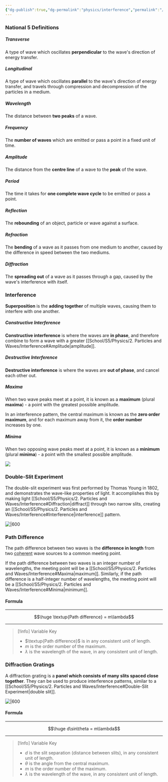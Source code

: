 ```yaml
---
{"dg-publish":true,"dg-permalink":"physics/interference","permalink":"/physics/interference/"}
---
```



### National 5 Definitions

##### Transverse
A type of wave which oscillates **perpendicular** to the wave's direction of energy transfer.

##### Longitudinal
A type of wave which oscillates **parallel** to the wave's direction of energy transfer, and travels through compression and decompression of the particles in a medium.

##### Wavelength
The distance between **two peaks** of a wave.

##### Frequency
The **number of waves** which are emitted or pass a point in a fixed unit of time.

##### Amplitude
The distance from the **centre line** of a wave to the **peak** of the wave.

##### Period
The time it takes for **one complete wave cycle** to be emitted or pass a point.

##### Reflection
The **rebounding** of an object, particle or wave against a surface.

##### Refraction
The **bending** of a wave as it passes from one medium to another, caused by the difference in speed between the two mediums.

##### Diffraction
The **spreading out** of a wave as it passes through a gap, caused by the wave's interference with itself.

### Interference
**Superposition** is the **adding together** of multiple waves, causing them to interfere with one another.

##### Constructive Interference
**Constructive interference** is where the waves are **in phase**, and therefore combine to form a wave with a greater [[School/S5/Physics/2. Particles and Waves/Interference#Amplitude\|amplitude]].

##### Destructive Interference
**Destructive interference** is where the waves are **out of phase**, and cancel each other out.

##### Maxima
When two wave peaks meet at a point, it is known as a **maximum** (plural **maxima**) - a point with the greatest possible amplitude.

In an interference pattern, the central maximum is known as the **zero order maximum**, and for each maximum away from it, the **order number** increases by one.

##### Minima
When two opposing wave peaks meet at a point, it is known as a **minimum** (plural **minima**) - a point with the smallest possible amplitude.

![](https://upload.wikimedia.org/wikipedia/commons/thumb/0/0f/Interference_of_two_waves.svg/1920px-Interference_of_two_waves.svg.png)

### Double-Slit Experiment
The double-slit experiment was first performed by Thomas Young in 1802, and demonstrates the wave-like properties of light. It accomplishes this by making light [[School/S5/Physics/2. Particles and Waves/Interference#Diffraction\|diffract]] through two narrow slits, creating an [[School/S5/Physics/2. Particles and Waves/Interference#Interference\|interference]] pattern.

![|600](https://cdn.savemyexams.co.uk/cdn-cgi/image/w=1920,f=auto/uploads/2020/09/8.2.2.4-Double-slit-experiment-diagram.png)

### Path Difference
The path difference between two waves is the **difference in length** from two <abbr title="of equal frequency and phase">coherent</abbr> wave sources to a common meeting point.

If the path difference between two waves is an integer number of wavelengths, the meeting point will be a [[School/S5/Physics/2. Particles and Waves/Interference#Maxima\|maximum]]. Similarly, if the path difference is a <abbr def="">half-integer</abbr> number of wavelengths, the meeting point will be a [[School/S5/Physics/2. Particles and Waves/Interference#Minima\|minimum]].

#### Formula

---

$$\huge \textup{Path difference} = m\lambda$$

---

> [!info] Variable Key
> - $\textup{Path difference}$ is in any consistent unit of length.
> - $m$ is the order number of the maximum.
> - $\lambda$ is the wavelength of the wave, in any consistent unit of length.

### Diffraction Gratings
A diffraction grating is a **panel which consists of many slits spaced close together**. They can be used to produce interference patterns, similar to a [[School/S5/Physics/2. Particles and Waves/Interference#Double-Slit Experiment\|double slit]].

![|600](https://cdn.savemyexams.co.uk/cdn-cgi/image/w=1920,f=auto/uploads/2020/09/8.2.3.1-Diffraction-grating-diagram.png)

#### Formula

---

$$\huge d\sin\theta = m\lambda$$

---

> [!info] Variable Key
> 
> - $d$ is the slit separation (distance between slits), in any consistent unit of length.
> - $\theta$ is the angle from the central maximum.
> - $m$ is the order number of the maximum.
> - $\lambda$ is the wavelength of the wave, in any consistent unit of length.
